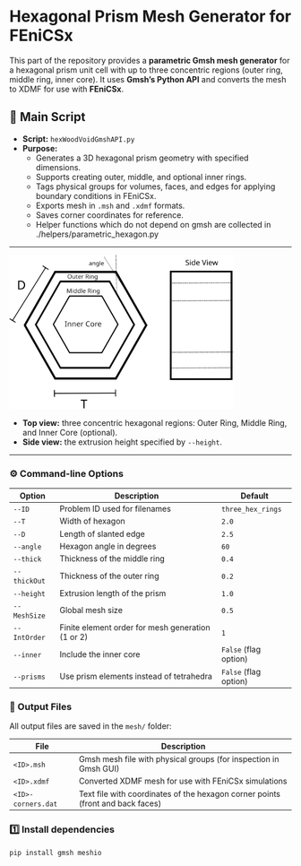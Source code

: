 # Hexagonal Prism Mesh Generator for FEniCSx

This part of the repository provides a **parametric Gmsh mesh generator** for a hexagonal prism unit cell with up to three concentric regions (outer ring, middle ring, inner core). It uses **Gmsh’s Python API** and converts the mesh to XDMF for use with **FEniCSx**.

## 📌 Main Script

- **Script:** `hexWoodVoidGmshAPI.py`
- **Purpose:**  
  - Generates a 3D hexagonal prism geometry with specified dimensions.
  - Supports creating outer, middle, and optional inner rings.
  - Tags physical groups for volumes, faces, and edges for applying boundary conditions in FEniCSx.
  - Exports mesh in `.msh` and `.xdmf` formats.
  - Saves corner coordinates for reference.
  - Helper functions which do not depend on gmsh are collected in ./helpers/parametric_hexagon.py

---

<img src="../docs/images/hex_cell.svg" alt="Hexagonal Prism Unit Cell" width="400"/>

- **Top view:** three concentric hexagonal regions: Outer Ring, Middle Ring, and Inner Core (optional).
- **Side view:** the extrusion height specified by `--height`.

---


### ⚙️ Command-line Options 

| Option         | Description                                        | Default               |
|----------------|----------------------------------------------------|-----------------------|
| `--ID`         | Problem ID used for filenames                      | `three_hex_rings`     |
| `--T`          | Width of hexagon                                   | `2.0`                 |
| `--D`          | Length of slanted edge                             | `2.5`                 |
| `--angle`      | Hexagon angle in degrees                           | `60`                  |
| `--thick`      | Thickness of the middle ring                       | `0.4`                 |
| `--thickOut`   | Thickness of the outer ring                        | `0.2`                 |
| `--height`     | Extrusion length of the prism                      | `1.0`                 |
| `--MeshSize`   | Global mesh size                                   | `0.5`                 |
| `--IntOrder`   | Finite element order for mesh generation (1 or 2)  | `1`                   |
| `--inner`      | Include the inner core                             | `False` (flag option) |
| `--prisms`     | Use prism elements instead of tetrahedra           | `False` (flag option) |


### 📂 Output Files

All output files are saved in the `mesh/` folder:

| File                      | Description                                                      |
|---------------------------|------------------------------------------------------------------|
| `<ID>.msh`                | Gmsh mesh file with physical groups (for inspection in Gmsh GUI) |
| `<ID>.xdmf`               | Converted XDMF mesh for use with FEniCSx simulations             |
| `<ID>-corners.dat`        | Text file with coordinates of the hexagon corner points (front and back faces) |


### 1️⃣ Install dependencies

```bash
pip install gmsh meshio

